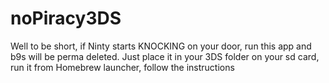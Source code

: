 # noPiracy3DS
Well to be short, if Ninty starts KNOCKING on your door, run this app and b9s will be perma deleted.
Just place it in your 3DS folder on your sd card, run it from Homebrew launcher, follow the instructions
